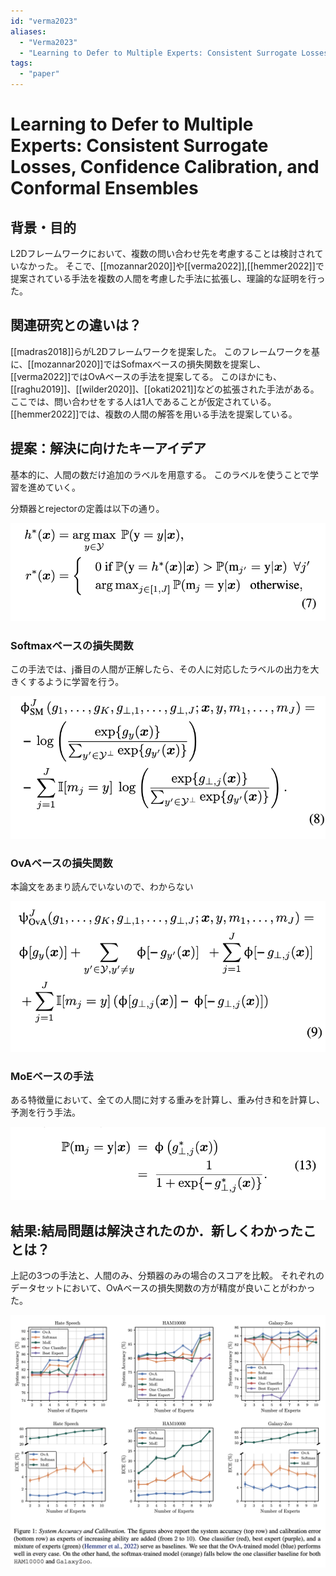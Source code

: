 ```yaml
---
id: "verma2023"
aliases:
  - "Verma2023"
  - "Learning to Defer to Multiple Experts: Consistent Surrogate Losses, Confidence Calibration, and Conformal Ensembles"
tags:
  - "paper"
---
```

# Learning to Defer to Multiple Experts: Consistent Surrogate Losses, Confidence Calibration, and Conformal Ensembles

## 背景・目的

L2Dフレームワークにおいて、複数の問い合わせ先を考慮することは検討されていなかった。
そこで、[[mozannar2020]]や[[verma2022]],[[hemmer2022]]で提案されている手法を複数の人間を考慮した手法に拡張し、理論的な証明を行った。

## 関連研究との違いは？

[[madras2018]]らがL2Dフレームワークを提案した。
このフレームワークを基に、[[mozannar2020]]ではSofmaxベースの損失関数を提案し、[[verma2022]]ではOvAベースの手法を提案してる。
このほかにも、[[raghu2019]]、[[wilder2020]]、[[okati2021]]などの拡張された手法がある。
ここでは、問い合わせをする人は1人であることが仮定されている。
[[hemmer2022]]では、複数の人間の解答を用いる手法を提案している。

## 提案：解決に向けたキーアイデア

基本的に、人間の数だけ追加のラベルを用意する。
このラベルを使うことで学習を進めていく。

分類器とrejectorの定義は以下の通り。

![](./img/verma2023_clsrej.png)

### Softmaxベースの損失関数

この手法では、j番目の人間が正解したら、その人に対応したラベルの出力を大きくするように学習を行う。

![](./img/verma2023_softmax.png)

### OvAベースの損失関数

本論文をあまり読んでいないので、わからない

![](./img/verma2023_ova.png)

### MoEベースの手法

ある特徴量において、全ての人間に対する重みを計算し、重み付き和を計算し、予測を行う手法。

![](./img/verma2023_MoE.png)


## 結果:結局問題は解決されたのか．新しくわかったことは？

上記の3つの手法と、人間のみ、分類器のみの場合のスコアを比較。
それぞれのデータセットにおいて、OvAベースの損失関数の方が精度が良いことがわかった。

![](./img/verma2023_res.png)


